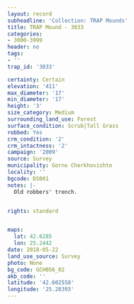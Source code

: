 ```yaml
---
layout: record
subheadline: 'Collection: TRAP Mounds'
title: TRAP Mound - 3033
categories:
- 3000-3999
header: no
tags:
- ''
trap_id: '3033'

certainty: Certain
elevation: '411'
max_diameter: '17'
min_diameter: '17'
height: '3'
size_category: Medium
surrounding_land_use: Forest
surface_condition: Scrub|Tall Grass
robbed: Yes
crm_condition: '2'
crm_intactness: '2'
campaign: '2009'
source: Survey
municipality: Gorno Cherkhovishte
locality: ''
bgcode: DS001
notes: |-
  Old robbers' trench.


rights: standard


maps:
  lat: 42.6285
  lon: 25.2442
date: 2018-05-22
land_use_source: Survey
photo: None
bg_code: GCH056_02
akb_code: ''
latitude: '42.602558'
longitude: '25.28393'
---
```

